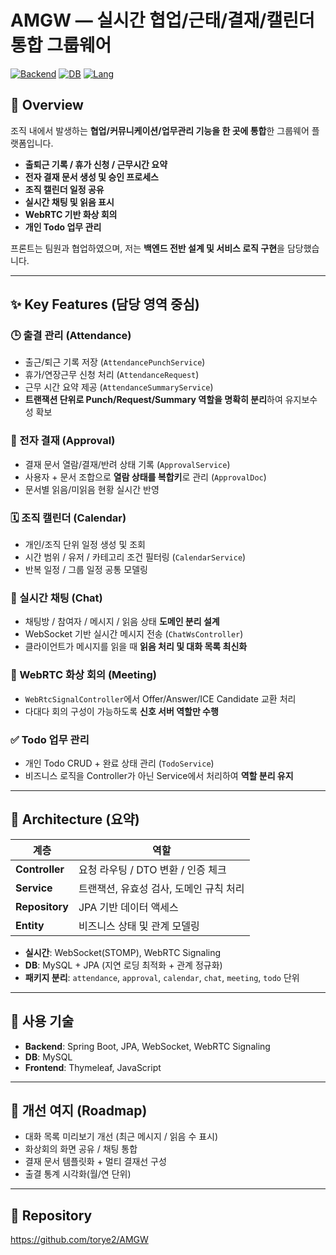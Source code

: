 # AMGW — 실시간 협업/근태/결재/캘린더 통합 그룹웨어
[![Backend](https://img.shields.io/badge/Backend-Spring%20Boot-green)]()
[![DB](https://img.shields.io/badge/DB-MySQL-blue)]()
[![Lang](https://img.shields.io/badge/Lang-Java-yellow)]()

## 🎯 Overview
조직 내에서 발생하는 **협업/커뮤니케이션/업무관리 기능을 한 곳에 통합**한 그룹웨어 플랫폼입니다.

- **출퇴근 기록 / 휴가 신청 / 근무시간 요약**
- **전자 결재 문서 생성 및 승인 프로세스**
- **조직 캘린더 일정 공유**
- **실시간 채팅 및 읽음 표시**
- **WebRTC 기반 화상 회의**
- **개인 Todo 업무 관리**

프론트는 팀원과 협업하였으며, 저는 **백엔드 전반 설계 및 서비스 로직 구현**을 담당했습니다.

---

## ✨ Key Features (담당 영역 중심)

### 🕒 출결 관리 (Attendance)
- 출근/퇴근 기록 저장 (`AttendancePunchService`)
- 휴가/연장근무 신청 처리 (`AttendanceRequest`)
- 근무 시간 요약 제공 (`AttendanceSummaryService`)
- **트랜잭션 단위로 Punch/Request/Summary 역할을 명확히 분리**하여 유지보수성 확보

### 📄 전자 결재 (Approval)
- 결재 문서 열람/결재/반려 상태 기록 (`ApprovalService`)
- 사용자 + 문서 조합으로 **열람 상태를 복합키**로 관리 (`ApprovalDoc`)
- 문서별 읽음/미읽음 현황 실시간 반영

### 🗓 조직 캘린더 (Calendar)
- 개인/조직 단위 일정 생성 및 조회
- 시간 범위 / 유저 / 카테고리 조건 필터링 (`CalendarService`)
- 반복 일정 / 그룹 일정 공통 모델링

### 💬 실시간 채팅 (Chat)
- 채팅방 / 참여자 / 메시지 / 읽음 상태 **도메인 분리 설계**
- WebSocket 기반 실시간 메시지 전송 (`ChatWsController`)
- 클라이언트가 메시지를 읽을 때 **읽음 처리 및 대화 목록 최신화**

### 🎥 WebRTC 화상 회의 (Meeting)
- `WebRtcSignalController`에서 Offer/Answer/ICE Candidate 교환 처리
- 다대다 회의 구성이 가능하도록 **신호 서버 역할만 수행**

### ✅ Todo 업무 관리
- 개인 Todo CRUD + 완료 상태 관리 (`TodoService`)
- 비즈니스 로직을 Controller가 아닌 Service에서 처리하여 **역할 분리 유지**

---

## 🧩 Architecture (요약)
| 계층 | 역할 |
|---|---|
| **Controller** | 요청 라우팅 / DTO 변환 / 인증 체크 |
| **Service** | 트랜잭션, 유효성 검사, 도메인 규칙 처리 |
| **Repository** | JPA 기반 데이터 액세스 |
| **Entity** | 비즈니스 상태 및 관계 모델링 |

- **실시간**: WebSocket(STOMP), WebRTC Signaling
- **DB**: MySQL + JPA (지연 로딩 최적화 + 관계 정규화)
- **패키지 분리**: `attendance`, `approval`, `calendar`, `chat`, `meeting`, `todo` 단위

---

## 🔧 사용 기술
- **Backend**: Spring Boot, JPA, WebSocket, WebRTC Signaling
- **DB**: MySQL
- **Frontend**: Thymeleaf, JavaScript

---

## 📌 개선 여지 (Roadmap)
- 대화 목록 미리보기 개선 (최근 메시지 / 읽음 수 표시)
- 화상회의 화면 공유 / 채팅 통합
- 결재 문서 템플릿화 + 멀티 결재선 구성
- 출결 통계 시각화(월/연 단위)

---

## 📎 Repository
https://github.com/torye2/AMGW
